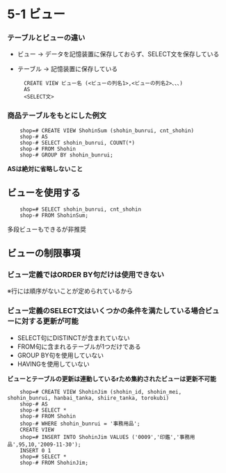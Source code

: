 # 5-1 ビュー
### テーブルとビューの違い
- ビュー → データを記憶装置に保存しておらず、SELECT文を保存している
- テーブル → 記憶装置に保存している

        CREATE VIEW ビュー名 (<ビューの列名1>,<ビューの列名2>、、、)
        AS
        <SELECT文>

### 商品テーブルをもとにした例文
        shop=# CREATE VIEW ShohinSum (shohin_bunrui, cnt_shohin)
        shop-# AS
        shop-# SELECT shohin_bunrui, COUNT(*)
        shop-# FROM Shohin
        shop-# GROUP BY shohin_bunrui;

**ASは絶対に省略しないこと**

## ビューを使用する
        shop=# SELECT shohin_bunrui, cnt_shohin
        shop-# FROM ShohinSum;

多段ビューもできるが非推奨

## ビューの制限事項
### ビュー定義ではORDER BY句だけは使用できない  
※行には順序がないことが定められているから
### ビュー定義のSELECT文はいくつかの条件を満たしている場合ビューに対する更新が可能
- SELECT句にDISTINCTが含まれていない
- FROM句に含まれるテーブルが1つだけである
- GROUP BY句を使用していない
- HAVINGを使用していない

**ビューとテーブルの更新は連動しているrため集約されたビューは更新不可能**

        shop=# CREATE VIEW ShohinJim (shohin_id, shohin_mei, shohin_bunrui, hanbai_tanka, shiire_tanka, torokubi)
        shop-# AS
        shop-# SELECT *
        shop-# FROM Shohin
        shop-# WHERE shohin_bunrui = '事務用品';
        CREATE VIEW
        shop=# INSERT INTO ShohinJim VALUES ('0009','印鑑','事務用品',95,10,'2009-11-30');
        INSERT 0 1
        shop=# SELECT *
        shop-# FROM ShohinJim;
